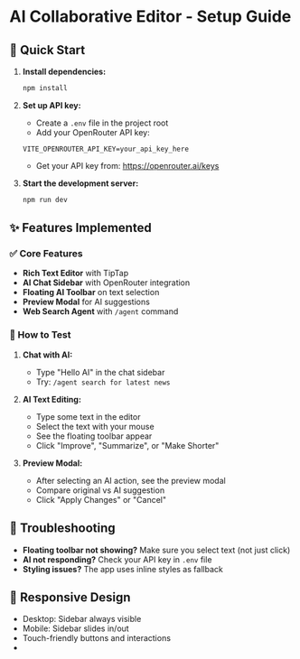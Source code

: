 # AI Collaborative Editor - Setup Guide

## 🚀 Quick Start

1. **Install dependencies:**
   ```bash
   npm install
   ```

2. **Set up API key:**
   - Create a `.env` file in the project root
   - Add your OpenRouter API key:
   ```
   VITE_OPENROUTER_API_KEY=your_api_key_here
   ```
   - Get your API key from: https://openrouter.ai/keys

3. **Start the development server:**
   ```bash
   npm run dev
   ```

## ✨ Features Implemented

### ✅ Core Features
- **Rich Text Editor** with TipTap
- **AI Chat Sidebar** with OpenRouter integration
- **Floating AI Toolbar** on text selection
- **Preview Modal** for AI suggestions
- **Web Search Agent** with `/agent` command

### 🎯 How to Test

1. **Chat with AI:**
   - Type "Hello AI" in the chat sidebar
   - Try: `/agent search for latest news`

2. **AI Text Editing:**
   - Type some text in the editor
   - Select the text with your mouse
   - See the floating toolbar appear
   - Click "Improve", "Summarize", or "Make Shorter"

3. **Preview Modal:**
   - After selecting an AI action, see the preview modal
   - Compare original vs AI suggestion
   - Click "Apply Changes" or "Cancel"

## 🔧 Troubleshooting

- **Floating toolbar not showing?** Make sure you select text (not just click)
- **AI not responding?** Check your API key in `.env` file
- **Styling issues?** The app uses inline styles as fallback

## 📱 Responsive Design
- Desktop: Sidebar always visible
- Mobile: Sidebar slides in/out
- Touch-friendly buttons and interactions
- 
